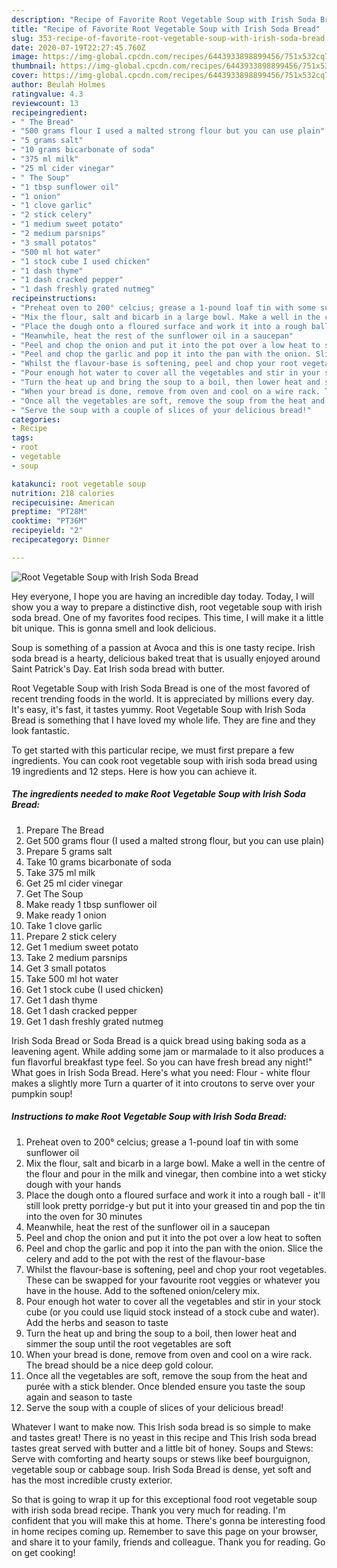 ```yaml
---
description: "Recipe of Favorite Root Vegetable Soup with Irish Soda Bread"
title: "Recipe of Favorite Root Vegetable Soup with Irish Soda Bread"
slug: 353-recipe-of-favorite-root-vegetable-soup-with-irish-soda-bread
date: 2020-07-19T22:27:45.760Z
image: https://img-global.cpcdn.com/recipes/6443933898899456/751x532cq70/root-vegetable-soup-with-irish-soda-bread-recipe-main-photo.jpg
thumbnail: https://img-global.cpcdn.com/recipes/6443933898899456/751x532cq70/root-vegetable-soup-with-irish-soda-bread-recipe-main-photo.jpg
cover: https://img-global.cpcdn.com/recipes/6443933898899456/751x532cq70/root-vegetable-soup-with-irish-soda-bread-recipe-main-photo.jpg
author: Beulah Holmes
ratingvalue: 4.3
reviewcount: 13
recipeingredient:
- " The Bread"
- "500 grams flour I used a malted strong flour but you can use plain"
- "5 grams salt"
- "10 grams bicarbonate of soda"
- "375 ml milk"
- "25 ml cider vinegar"
- " The Soup"
- "1 tbsp sunflower oil"
- "1 onion"
- "1 clove garlic"
- "2 stick celery"
- "1 medium sweet potato"
- "2 medium parsnips"
- "3 small potatos"
- "500 ml hot water"
- "1 stock cube I used chicken"
- "1 dash thyme"
- "1 dash cracked pepper"
- "1 dash freshly grated nutmeg"
recipeinstructions:
- "Preheat oven to 200° celcius; grease a 1-pound loaf tin with some sunflower oil"
- "Mix the flour, salt and bicarb in a large bowl. Make a well in the centre of the flour and pour in the milk and vinegar, then combine into a wet sticky dough with your hands"
- "Place the dough onto a floured surface and work it into a rough ball - it&#39;ll still look pretty porridge-y but put it into your greased tin and pop the tin into the oven for 30 minutes"
- "Meanwhile, heat the rest of the sunflower oil in a saucepan"
- "Peel and chop the onion and put it into the pot over a low heat to soften"
- "Peel and chop the garlic and pop it into the pan with the onion. Slice the celery and add to the pot with the rest of the flavour-base"
- "Whilst the flavour-base is softening, peel and chop your root vegetables. These can be swapped for your favourite root veggies or whatever you have in the house. Add to the softened onion/celery mix."
- "Pour enough hot water to cover all the vegetables and stir in your stock cube (or you could use liquid stock instead of a stock cube and water). Add the herbs and season to taste"
- "Turn the heat up and bring the soup to a boil, then lower heat and simmer the soup until the root vegetables are soft"
- "When your bread is done, remove from oven and cool on a wire rack. The bread should be a nice deep gold colour."
- "Once all the vegetables are soft, remove the soup from the heat and purée with a stick blender. Once blended ensure you taste the soup again and season to taste"
- "Serve the soup with a couple of slices of your delicious bread!"
categories:
- Recipe
tags:
- root
- vegetable
- soup

katakunci: root vegetable soup 
nutrition: 218 calories
recipecuisine: American
preptime: "PT28M"
cooktime: "PT36M"
recipeyield: "2"
recipecategory: Dinner

---
```



![Root Vegetable Soup with Irish Soda Bread](https://img-global.cpcdn.com/recipes/6443933898899456/751x532cq70/root-vegetable-soup-with-irish-soda-bread-recipe-main-photo.jpg)

Hey everyone, I hope you are having an incredible day today. Today, I will show you a way to prepare a distinctive dish, root vegetable soup with irish soda bread. One of my favorites food recipes. This time, I will make it a little bit unique. This is gonna smell and look delicious.

Soup is something of a passion at Avoca and this is one tasty recipe. Irish soda bread is a hearty, delicious baked treat that is usually enjoyed around Saint Patrick&#39;s Day. Eat Irish soda bread with butter.

Root Vegetable Soup with Irish Soda Bread is one of the most favored of recent trending foods in the world. It is appreciated by millions every day. It's easy, it's fast, it tastes yummy. Root Vegetable Soup with Irish Soda Bread is something that I have loved my whole life. They are fine and they look fantastic.


To get started with this particular recipe, we must first prepare a few ingredients. You can cook root vegetable soup with irish soda bread using 19 ingredients and 12 steps. Here is how you can achieve it.

<!--inarticleads1-->

##### The ingredients needed to make Root Vegetable Soup with Irish Soda Bread:

1. Prepare  The Bread
1. Get 500 grams flour (I used a malted strong flour, but you can use plain)
1. Prepare 5 grams salt
1. Take 10 grams bicarbonate of soda
1. Take 375 ml milk
1. Get 25 ml cider vinegar
1. Get  The Soup
1. Make ready 1 tbsp sunflower oil
1. Make ready 1 onion
1. Take 1 clove garlic
1. Prepare 2 stick celery
1. Get 1 medium sweet potato
1. Take 2 medium parsnips
1. Get 3 small potatos
1. Take 500 ml hot water
1. Get 1 stock cube (I used chicken)
1. Get 1 dash thyme
1. Get 1 dash cracked pepper
1. Get 1 dash freshly grated nutmeg


Irish Soda Bread or Soda Bread is a quick bread using baking soda as a leavening agent. While adding some jam or marmalade to it also produces a fun flavorful breakfast type feel. So you can have fresh bread any night!&#34; What goes in Irish Soda Bread. Here&#39;s what you need: Flour - white flour makes a slightly more Turn a quarter of it into croutons to serve over your pumpkin soup! 

<!--inarticleads2-->

##### Instructions to make Root Vegetable Soup with Irish Soda Bread:

1. Preheat oven to 200° celcius; grease a 1-pound loaf tin with some sunflower oil
1. Mix the flour, salt and bicarb in a large bowl. Make a well in the centre of the flour and pour in the milk and vinegar, then combine into a wet sticky dough with your hands
1. Place the dough onto a floured surface and work it into a rough ball - it&#39;ll still look pretty porridge-y but put it into your greased tin and pop the tin into the oven for 30 minutes
1. Meanwhile, heat the rest of the sunflower oil in a saucepan
1. Peel and chop the onion and put it into the pot over a low heat to soften
1. Peel and chop the garlic and pop it into the pan with the onion. Slice the celery and add to the pot with the rest of the flavour-base
1. Whilst the flavour-base is softening, peel and chop your root vegetables. These can be swapped for your favourite root veggies or whatever you have in the house. Add to the softened onion/celery mix.
1. Pour enough hot water to cover all the vegetables and stir in your stock cube (or you could use liquid stock instead of a stock cube and water). Add the herbs and season to taste
1. Turn the heat up and bring the soup to a boil, then lower heat and simmer the soup until the root vegetables are soft
1. When your bread is done, remove from oven and cool on a wire rack. The bread should be a nice deep gold colour.
1. Once all the vegetables are soft, remove the soup from the heat and purée with a stick blender. Once blended ensure you taste the soup again and season to taste
1. Serve the soup with a couple of slices of your delicious bread!


Whatever I want to make now. This Irish soda bread is so simple to make and tastes great! There is no yeast in this recipe and This Irish soda bread tastes great served with butter and a little bit of honey. Soups and Stews: Serve with comforting and hearty soups or stews like beef bourguignon, vegetable soup or cabbage soup. Irish Soda Bread is dense, yet soft and has the most incredible crusty exterior. 

So that is going to wrap it up for this exceptional food root vegetable soup with irish soda bread recipe. Thank you very much for reading. I'm confident that you will make this at home. There's gonna be interesting food in home recipes coming up. Remember to save this page on your browser, and share it to your family, friends and colleague. Thank you for reading. Go on get cooking!
